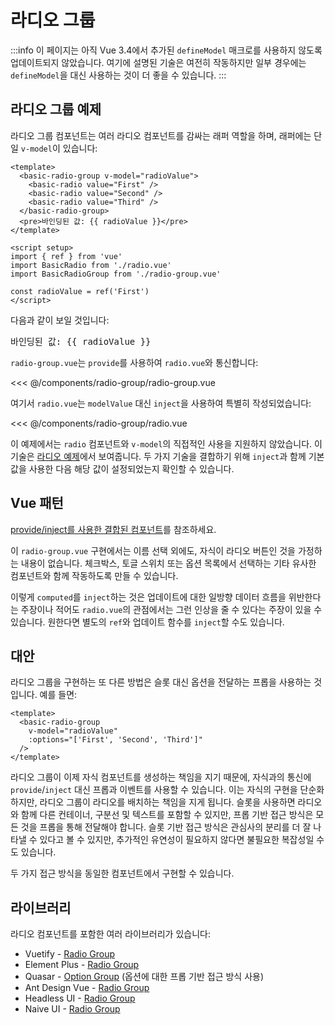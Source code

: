 <script setup>
import { ref } from 'vue'
import BasicRadio from './radio-group/radio.vue'
import BasicRadioGroup from './radio-group/radio-group.vue'

const radioValue = ref('First')
const options = ['First', 'Second', 'Third']
</script>
# 라디오 그룹

:::info
이 페이지는 아직 Vue 3.4에서 추가된 `defineModel` 매크로를 사용하지 않도록 업데이트되지 않았습니다. 여기에 설명된 기술은 여전히 작동하지만 일부 경우에는 `defineModel`을 대신 사용하는 것이 더 좋을 수 있습니다.
:::

## 라디오 그룹 예제

라디오 그룹 컴포넌트는 여러 라디오 컴포넌트를 감싸는 래퍼 역할을 하며, 래퍼에는 단일 `v-model`이 있습니다:

```vue
<template>
  <basic-radio-group v-model="radioValue">
    <basic-radio value="First" />
    <basic-radio value="Second" />
    <basic-radio value="Third" />
  </basic-radio-group>
  <pre>바인딩된 값: {{ radioValue }}</pre>
</template>

<script setup>
import { ref } from 'vue'
import BasicRadio from './radio.vue'
import BasicRadioGroup from './radio-group.vue'

const radioValue = ref('First')
</script>
```

다음과 같이 보일 것입니다:

<live-example>
  <basic-radio-group v-model="radioValue">
    <basic-radio v-for="option in options" :value="option" />
  </basic-radio-group>
  <pre>바인딩된 값: {{ radioValue }}</pre>
</live-example>

`radio-group.vue`는 `provide`를 사용하여 `radio.vue`와 통신합니다:

<<< @/components/radio-group/radio-group.vue

여기서 `radio.vue`는 `modelValue` 대신 `inject`을 사용하여 특별히 작성되었습니다:

<<< @/components/radio-group/radio.vue

이 예제에서는 `radio` 컴포넌트와 `v-model`의 직접적인 사용을 지원하지 않았습니다. 이 기술은 [라디오 예제](./radio)에서 보여줍니다. 두 가지 기술을 결합하기 위해 `inject`과 함께 기본값을 사용한 다음 해당 값이 설정되었는지 확인할 수 있습니다.

## Vue 패턴

[provide/inject를 사용한 결합된 컴포넌트](../patterns/coupled-components-with-provide-inject)를 참조하세요.

이 `radio-group.vue` 구현에서는 이름 선택 외에도, 자식이 라디오 버튼인 것을 가정하는 내용이 없습니다. 체크박스, 토글 스위치 또는 옵션 목록에서 선택하는 기타 유사한 컴포넌트와 함께 작동하도록 만들 수 있습니다.

이렇게 `computed`를 `inject`하는 것은 업데이트에 대한 일방향 데이터 흐름을 위반한다는 주장이나 적어도 `radio.vue`의 관점에서는 그런 인상을 줄 수 있다는 주장이 있을 수 있습니다. 원한다면 별도의 `ref`와 업데이트 함수를 `inject`할 수도 있습니다.

<!--
## Missing Functionality

## Related Components
-->

## 대안

라디오 그룹을 구현하는 또 다른 방법은 슬롯 대신 옵션을 전달하는 프롭을 사용하는 것입니다. 예를 들면:

```vue
<template>
  <basic-radio-group
    v-model="radioValue"
    :options="['First', 'Second', 'Third']"
  />
</template>
```

라디오 그룹이 이제 자식 컴포넌트를 생성하는 책임을 지기 때문에, 자식과의 통신에 `provide`/`inject` 대신 프롭과 이벤트를 사용할 수 있습니다. 이는 자식의 구현을 단순화하지만, 라디오 그룹이 라디오를 배치하는 책임을 지게 됩니다. 슬롯을 사용하면 라디오와 함께 다른 컨테이너, 구분선 및 텍스트를 포함할 수 있지만, 프롭 기반 접근 방식은 모든 것을 프롭을 통해 전달해야 합니다. 슬롯 기반 접근 방식은 관심사의 분리를 더 잘 나타낼 수 있다고 볼 수 있지만, 추가적인 유연성이 필요하지 않다면 불필요한 복잡성일 수도 있습니다.

두 가지 접근 방식을 동일한 컴포넌트에서 구현할 수 있습니다.

## 라이브러리

라디오 컴포넌트를 포함한 여러 라이브러리가 있습니다:

- Vuetify - [Radio Group](https://next.vuetifyjs.com/en/components/radio-buttons/)
- Element Plus - [Radio Group](https://element-plus.org/en-US/component/radio.html)
- Quasar - [Option Group](https://quasar.dev/vue-components/option-group) (옵션에 대한 프롭 기반 접근 방식 사용)
- Ant Design Vue - [Radio Group](https://www.antdv.com/components/radio)
- Headless UI - [Radio Group](https://headlessui.dev/vue/radio-group)
- Naive UI - [Radio Group](https://www.naiveui.com/en-US/os-theme/components/radio)
<!-- - PrimeVue - [RadioButton](https://primefaces.org/primevue/showcase/#/radiobutton) -->

